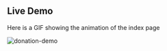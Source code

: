 ## Live Demo

Here is a GIF showing the animation of the index page

![donation-demo](https://github.com/user-attachments/assets/ac72b1e7-c442-44bc-a017-255e681c4f88)
